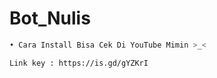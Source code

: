 # Bot_Nulis

```python
• Cara Install Bisa Cek Di YouTube Mimin >_<
```

```
Link key : https://is.gd/gYZKrI
```
